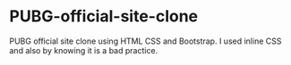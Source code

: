 # PUBG-official-site-clone
PUBG official site clone using HTML CSS and Bootstrap.
I used inline CSS and also by knowing it is a bad practice.
